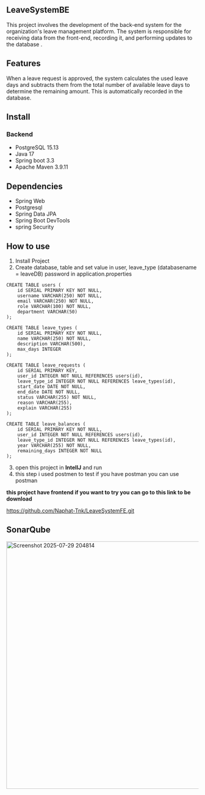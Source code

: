## LeaveSystemBE
This project involves the development of the back-end system for the organization's leave management platform. The system is responsible for receiving data from the front-end, recording it, and performing updates to the database .

## Features
When a leave request is approved, the system calculates the used leave days and subtracts them from the total number of available leave days to determine the remaining amount. This is automatically recorded in the database.

## Install
### Backend
* PostgreSQL 15.13
* Java 17
* Spring boot 3.3
* Apache Maven 3.9.11

## Dependencies
* Spring Web
* Postgresql
* Spring Data JPA
* Spring Boot DevTools
* spring Security

## How to use
1. Install Project
2. Create database, table and set value in user, leave_type (databasename = leaveDB) password  in application.properties
```
CREATE TABLE users (
    id SERIAL PRIMARY KEY NOT NULL,
    username VARCHAR(250) NOT NULL,
    email VARCHAR(250) NOT NULL,
    role VARCHAR(100) NOT NULL,
    department VARCHAR(50)
);
```
```
CREATE TABLE leave_types (
    id SERIAL PRIMARY KEY NOT NULL,
    name VARCHAR(250) NOT NULL,
    description VARCHAR(500),
    max_days INTEGER
);

```
```
CREATE TABLE leave_requests (
    id SERIAL PRIMARY KEY,
    user_id INTEGER NOT NULL REFERENCES users(id),
    leave_type_id INTEGER NOT NULL REFERENCES leave_types(id),
    start_date DATE NOT NULL,
    end_date DATE NOT NULL,
    status VARCHAR(255) NOT NULL,
    reason VARCHAR(255),
    explain VARCHAR(255)
);

```
```
CREATE TABLE leave_balances (
    id SERIAL PRIMARY KEY NOT NULL,
    user_id INTEGER NOT NULL REFERENCES users(id),
    leave_type_id INTEGER NOT NULL REFERENCES leave_types(id),
    year VARCHAR(255) NOT NULL,
    remaining_days INTEGER NOT NULL
);

```
3. open this project in **IntellJ** and run
4. this step i used postmen to test if you have postman you can use postman

**this project have frontend if you want to try you can go to this link to be download**

https://github.com/Naphat-Tnk/LeaveSystemFE.git

## SonarQube

<img width="1208" height="648" alt="Screenshot 2025-07-29 204814" src="https://github.com/user-attachments/assets/cb88378e-4c21-4a67-aad2-0d26b09de2aa" />

